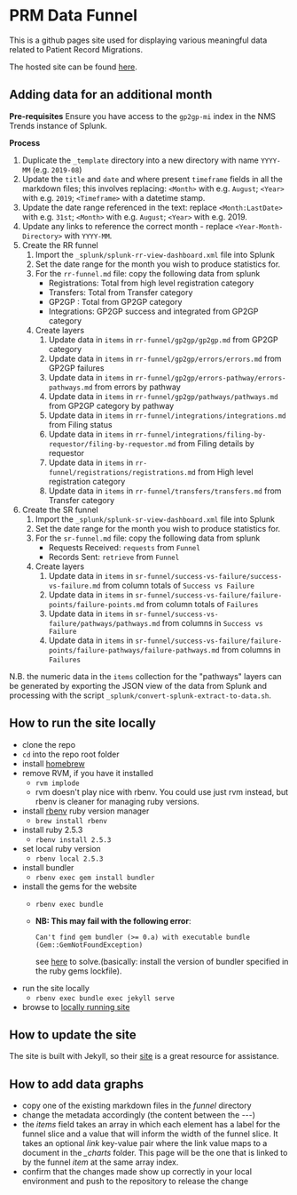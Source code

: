 # PRM Data Funnel

This is a github pages site used for displaying various meaningful data related to Patient Record Migrations.

The hosted site can be found [here](https://nhsconnect.github.io/prm-funnel/).

## Adding data for an additional month

**Pre-requisites**
Ensure you have access to the `gp2gp-mi` index in the NMS Trends instance of Splunk.  

**Process**
1. Duplicate the `_template` directory into a new directory with name `YYYY-MM` (e.g. `2019-08`)
2. Update the `title` and `date` and where present `timeframe` fields in all the markdown files; this involves replacing: `<Month>` with e.g. `August`; `<Year>` with e.g. `2019`; `<Timeframe>` with a datetime stamp.
3. Update the date range referenced in the text: replace `<Month:LastDate>` with e.g. `31st`; `<Month>` with e.g. `August`; `<Year>` with e.g. 2019.
4. Update any links to reference the correct month - replace `<Year-Month-Directory>` with `YYYY-MM`.
5. Create the RR funnel
   1. Import the `_splunk/splunk-rr-view-dashboard.xml` file into Splunk
   2. Set the date range for the month you wish to produce statistics for.
   3. For the `rr-funnel.md` file: copy the following data from splunk 
      * Registrations: Total from high level registration category
      * Transfers: Total from Transfer category
      * GP2GP : Total from GP2GP category
      * Integrations: GP2GP success and integrated from GP2GP category
   4. Create layers
      1. Update data in `items` in `rr-funnel/gp2gp/gp2gp.md` from GP2GP category
      2. Update data in `items` in `rr-funnel/gp2gp/errors/errors.md` from GP2GP failures
      3. Update data in `items` in `rr-funnel/gp2gp/errors-pathway/errors-pathways.md` from errors by pathway
      4. Update data in `items` in `rr-funnel/gp2gp/pathways/pathways.md` from GP2GP category by pathway
      5. Update data in `items` in `rr-funnel/integrations/integrations.md` from Filing status
      6. Update data in `items` in `rr-funnel/integrations/filing-by-requestor/filing-by-requestor.md` from Filing details by requestor
      7. Update data in `items` in `rr-funnel/registrations/registrations.md` from High level registration category
      8. Update data in `items` in `rr-funnel/transfers/transfers.md` from Transfer category
6. Create the SR funnel
   1. Import the `_splunk/splunk-sr-view-dashboard.xml` file into Splunk
   2. Set the date range for the month you wish to produce statistics for.
   3. For the `sr-funnel.md` file: copy the following data from splunk 
      * Requests Received: `requests` from `Funnel`
      * Records Sent: `retrieve` from `Funnel`
   4. Create layers
      1. Update data in `items` in `sr-funnel/success-vs-failure/success-vs-failure.md` from column totals of `Success vs Failure`
      2. Update data in `items` in `sr-funnel/success-vs-failure/failure-points/failure-points.md` from column totals of `Failures`
      3. Update data in `items` in `sr-funnel/success-vs-failure/pathways/pathways.md` from columns in `Success vs Failure`
      4. Update data in `items` in `sr-funnel/success-vs-failure/failure-points/failure-pathways/failure-pathways.md` from columns in `Failures`

N.B. the numeric data in the `items` collection for the "pathways" layers can be generated by exporting the JSON view of the data from Splunk and processing with the script `_splunk/convert-splunk-extract-to-data.sh`.

## How to run the site locally

 - clone the repo
 - `cd` into the repo root folder
 - install [homebrew](https://brew.sh)
 - remove RVM, if you have it installed
   - `rvm implode`
   - rvm doesn't play nice with rbenv. You could use just rvm instead, but rbenv is cleaner for managing ruby versions.
 - install [rbenv](https://github.com/rbenv/rbenv) ruby version manager
   - `brew install rbenv`
 - install ruby 2.5.3
   - `rbenv install 2.5.3`
 - set local ruby version
   - `rbenv local 2.5.3`
 - install bundler
   - `rbenv exec gem install bundler`
 - install the gems for the website
   - `rbenv exec bundle`
   - **NB: This may fail with the following error**:
     
     ```Can't find gem bundler (>= 0.a) with executable bundle (Gem::GemNotFoundException)```
     
     see [here](https://bundler.io/blog/2019/01/04/an-update-on-the-bundler-2-release.html) to solve.(basically: install the version of bundler specified in the ruby gems lockfile).
 - run the site locally
   - `rbenv exec bundle exec jekyll serve`
 - browse to [locally running site](http://127.0.0.1:4000/)

## How to update the site
The site is built with Jekyll, so their [site](https://jekyllrb.com/) is a great resource for assistance.

## How to add data graphs
 - copy one of the existing markdown files in the *funnel* directory
 - change the metadata accordingly (the content between the ---)
 - the *items* field takes an array in which each element has a label for the funnel slice and a value that will inform the width of the funnel slice. It takes an optional *link* key-value pair where the link value maps to a document in the *_charts* folder. This page will be the one that is linked to by the funnel *item* at the same array index.
 - confirm that the changes made show up correctly in your local environment and push to the repository to release the change

